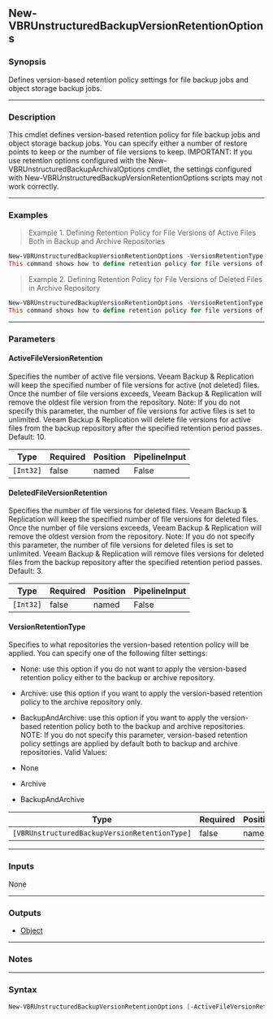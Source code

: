 New-VBRUnstructuredBackupVersionRetentionOptions
------------------------------------------------

### Synopsis
Defines version-based retention policy settings for file backup jobs and object storage backup jobs.

---

### Description

This cmdlet defines version-based retention policy for file backup jobs and object storage backup jobs. You can specify either a number of restore points to keep or the number of file versions to keep.
IMPORTANT: If you use retention options configured with the New-VBRUnstructuredBackupArchivalOptions cmdlet, the settings configured with New-VBRUnstructuredBackupVersionRetentionOptions scripts may not work correctly.

---

### Examples
> Example 1. Defining Retention Policy for File Versions of Active Files Both in Backup and Archive Repositories

```PowerShell
New-VBRUnstructuredBackupVersionRetentionOptions -VersionRetentionType BackupAndArchive -ActiveFileVersionRetention 14
This command shows how to define retention policy for file versions of active files. The backup and archive repositories together will keep file versions of active files for 14 days.
```
> Example 2. Defining Retention Policy for File Versions of Deleted Files in Archive Repository

```PowerShell
New-VBRUnstructuredBackupVersionRetentionOptions -VersionRetentionType Archive -DeletedFileVersionRetention 7
This command shows how to define retention policy for file versions of deleted files. The version-based retention settings applies to the archive repository only and it will keep file versions of deleted files for 7 days.
```

---

### Parameters
#### **ActiveFileVersionRetention**
Specifies the number of active file versions. Veeam Backup & Replication will keep the specified number of file versions for active (not deleted) files. Once the number of file versions exceeds, Veeam Backup & Replication will remove the oldest file version from the repository. Note: If you do not specify this parameter, the number of file versions for active files is set to unlimited. Veeam Backup & Replication will delete file versions for active files from the backup repository after the specified retention period passes. Default: 10.

|Type     |Required|Position|PipelineInput|
|---------|--------|--------|-------------|
|`[Int32]`|false   |named   |False        |

#### **DeletedFileVersionRetention**
Specifies the number of file versions for deleted files. Veeam Backup & Replication will keep the specified number of file versions for deleted files. Once the number of file versions exceeds, Veeam Backup & Replication will remove the oldest version from the repository. Note: If you do not specify this parameter, the number of file versions for deleted files is set to unlimited. Veeam Backup & Replication will remove files versions for deleted files from the backup repository after the specified retention period passes. Default: 3.

|Type     |Required|Position|PipelineInput|
|---------|--------|--------|-------------|
|`[Int32]`|false   |named   |False        |

#### **VersionRetentionType**
Specifies to what repositories the version-based retention policy will be applied. You can specify one of the following filter settings:
* None: use this option if you do not want to apply the version-based retention policy either to the backup or archive repository.
* Archive: use this option if you want to apply the version-based retention policy to the archive repository only.
* BackupAndArchive: use this option if you want to apply the version-based retention policy both to the backup and archive repositories.
NOTE: If you do not specify this parameter, version-based retention policy settings are applied by default both to backup and archive repositories.
Valid Values:

* None
* Archive
* BackupAndArchive

|Type                                         |Required|Position|PipelineInput|
|---------------------------------------------|--------|--------|-------------|
|`[VBRUnstructuredBackupVersionRetentionType]`|false   |named   |False        |

---

### Inputs
None

---

### Outputs
* [Object](https://learn.microsoft.com/en-us/dotnet/api/System.Object)

---

### Notes

---

### Syntax
```PowerShell
New-VBRUnstructuredBackupVersionRetentionOptions [-ActiveFileVersionRetention <Int32>] [-DeletedFileVersionRetention <Int32>] [-VersionRetentionType {None | Archive | BackupAndArchive}] [<CommonParameters>]
```
